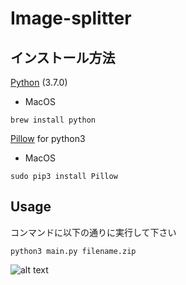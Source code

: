 # Image-splitter

## インストール方法
[Python](https://www.python.org/downloads/) (3.7.0) 
- MacOS
```
brew install python
```
[Pillow](https://pillow.readthedocs.io/en/latest/index.html) for python3 
- MacOS
```
sudo pip3 install Pillow
```

## Usage
コンマンドに以下の通りに実行して下さい
```
python3 main.py filename.zip
```
![alt text](https://sv1.uphinhnhanh.com/images/2018/08/30/Aug-30-201816-52-43.gif)

